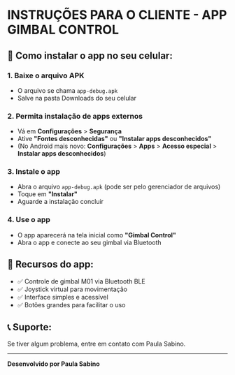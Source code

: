 # INSTRUÇÕES PARA O CLIENTE - APP GIMBAL CONTROL

## 📱 Como instalar o app no seu celular:

### 1. **Baixe o arquivo APK**
- O arquivo se chama `app-debug.apk`
- Salve na pasta Downloads do seu celular

### 2. **Permita instalação de apps externos**
- Vá em **Configurações** > **Segurança**
- Ative **"Fontes desconhecidas"** ou **"Instalar apps desconhecidos"**
- (No Android mais novo: **Configurações** > **Apps** > **Acesso especial** > **Instalar apps desconhecidos**)

### 3. **Instale o app**
- Abra o arquivo `app-debug.apk` (pode ser pelo gerenciador de arquivos)
- Toque em **"Instalar"**
- Aguarde a instalação concluir

### 4. **Use o app**
- O app aparecerá na tela inicial como **"Gimbal Control"**
- Abra o app e conecte ao seu gimbal via Bluetooth

## 🔧 Recursos do app:
- ✅ Controle de gimbal M01 via Bluetooth BLE
- ✅ Joystick virtual para movimentação
- ✅ Interface simples e acessível
- ✅ Botões grandes para facilitar o uso

## 📞 Suporte:
Se tiver algum problema, entre em contato com Paula Sabino.

---
**Desenvolvido por Paula Sabino**

